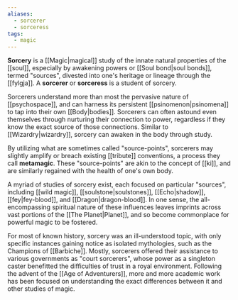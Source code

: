 ```yaml
---
aliases:
  - sorcerer
  - sorceress
tags:
  - magic
---
```

**Sorcery** is a [[Magic|magical]] study of the innate natural properties of the [[soul]], especially by awakening powers or [[Soul bond|soul bonds]], termed "sources", divested into one's heritage or lineage through the [[fylgja]]. A **sorcerer** or **sorceress** is a student of sorcery.

Sorcerers understand more than most the pervasive nature of [[psychospace]], and can harness its persistent [[psinomenon|psinomena]] to tap into their own [[Body|bodies]]. Sorcerers can often astound even themselves through nurturing their connection to power, regardless if they know the exact source of those connections. Similar to [[Wizardry|wizardry]], sorcery can awaken in the body through study. 

By utilizing what are sometimes called "source-points", sorcerers may slightly amplify or breach existing [[tribute]] conventions, a process they call **metamagic**. These "source-points" are akin to the concept of [[ki]], and are similarly regained with the health of one's own body.

A myriad of studies of sorcery exist, each focused on particular "sources", including [[wild magic]], [[soulstone|soulstones]], [[Echo|shadow]], [[fey|fey-blood]], and [[Dragon|dragon-blood]]. In one sense, the all-encompassing spiritual nature of these influences leaves imprints across vast portions of the [[The Planet|Planet]], and so become commonplace for powerful magic to be fostered.

For most of known history, sorcery was an ill-understood topic, with only specific instances gaining notice as isolated mythologies, such as the Champions of [[Barbiche]]. Mostly, sorcerers offered their assistance to various governments as "court sorcerers", whose power as a singleton caster benefitted the difficulties of trust in a royal environment. Following the advent of the [[Age of Adventurers]], more and more academic work has been focused on understanding the exact differences between it and other studies of magic.